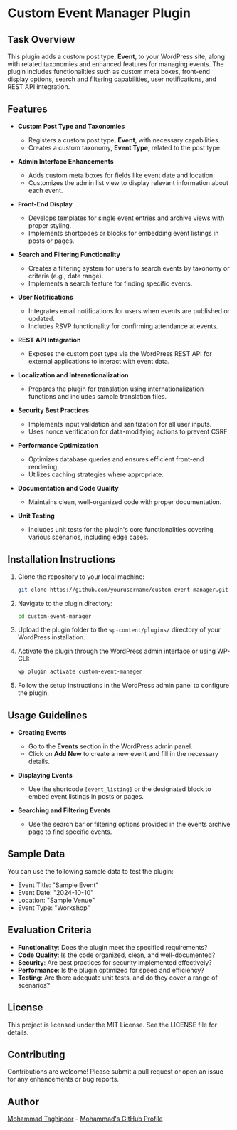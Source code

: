 
# Custom Event Manager Plugin

## Task Overview

This plugin adds a custom post type, **Event**, to your WordPress site, along with related taxonomies and enhanced features for managing events. The plugin includes functionalities such as custom meta boxes, front-end display options, search and filtering capabilities, user notifications, and REST API integration.

## Features

- **Custom Post Type and Taxonomies**
  - Registers a custom post type, **Event**, with necessary capabilities.
  - Creates a custom taxonomy, **Event Type**, related to the post type.

- **Admin Interface Enhancements**
  - Adds custom meta boxes for fields like event date and location.
  - Customizes the admin list view to display relevant information about each event.

- **Front-End Display**
  - Develops templates for single event entries and archive views with proper styling.
  - Implements shortcodes or blocks for embedding event listings in posts or pages.

- **Search and Filtering Functionality**
  - Creates a filtering system for users to search events by taxonomy or criteria (e.g., date range).
  - Implements a search feature for finding specific events.

- **User Notifications**
  - Integrates email notifications for users when events are published or updated.
  - Includes RSVP functionality for confirming attendance at events.

- **REST API Integration**
  - Exposes the custom post type via the WordPress REST API for external applications to interact with event data.

- **Localization and Internationalization**
  - Prepares the plugin for translation using internationalization functions and includes sample translation files.

- **Security Best Practices**
  - Implements input validation and sanitization for all user inputs.
  - Uses nonce verification for data-modifying actions to prevent CSRF.

- **Performance Optimization**
  - Optimizes database queries and ensures efficient front-end rendering.
  - Utilizes caching strategies where appropriate.

- **Documentation and Code Quality**
  - Maintains clean, well-organized code with proper documentation.

- **Unit Testing**
  - Includes unit tests for the plugin's core functionalities covering various scenarios, including edge cases.

## Installation Instructions

1. Clone the repository to your local machine:
   ```bash
   git clone https://github.com/yourusername/custom-event-manager.git
   ```

2. Navigate to the plugin directory:
   ```bash
   cd custom-event-manager
   ```

3. Upload the plugin folder to the `wp-content/plugins/` directory of your WordPress installation.

4. Activate the plugin through the WordPress admin interface or using WP-CLI:
   ```bash
   wp plugin activate custom-event-manager
   ```

5. Follow the setup instructions in the WordPress admin panel to configure the plugin.

## Usage Guidelines

- **Creating Events**
  - Go to the **Events** section in the WordPress admin panel.
  - Click on **Add New** to create a new event and fill in the necessary details.

- **Displaying Events**
  - Use the shortcode `[event_listing]` or the designated block to embed event listings in posts or pages.

- **Searching and Filtering Events**
  - Use the search bar or filtering options provided in the events archive page to find specific events.

## Sample Data

You can use the following sample data to test the plugin:

- Event Title: "Sample Event"
- Event Date: "2024-10-10"
- Location: "Sample Venue"
- Event Type: "Workshop"

## Evaluation Criteria

- **Functionality**: Does the plugin meet the specified requirements?
- **Code Quality**: Is the code organized, clean, and well-documented?
- **Security**: Are best practices for security implemented effectively?
- **Performance**: Is the plugin optimized for speed and efficiency?
- **Testing**: Are there adequate unit tests, and do they cover a range of scenarios?

## License

This project is licensed under the MIT License. See the LICENSE file for details.

## Contributing

Contributions are welcome! Please submit a pull request or open an issue for any enhancements or bug reports.

## Author

[Mohammad Taghipoor](https://linkedin.com/in/mohammad-taghipoor) - [Mohammad's GitHub Profile](https://github.com/Mohammad864)
